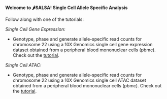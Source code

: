 **Welcome to 🌶️SALSA! Single Cell Allele Specific Analysis**


Follow along with one of the tutorials:

*Single Cell Gene Expression:* </br>
- Genotype, phase and generate allele-specific read counts for chromosome 22 using a 10X Genomics single cell gene expression dataset obtained from a peripheral blood mononuclear cells (pbmc). Check out the [tutorial](https://github.com/p4rkerw/SALSA/tree/main/Tutorials/single_cell_gex).

*Single Cell ATAC:* </br>
- Genotype, phase and generate allele-specific read counts for chromosome 22 using a 10X Genomics single cell ATAC dataset obtained from a peripheral blood mononuclear cells (pbmc). Check out the [tutorial](https://github.com/p4rkerw/SALSA/tree/main/Tutorials/single_cell_atac).
